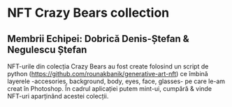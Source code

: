 # NFT Crazy Bears collection 
## Membrii Echipei: Dobrică Denis-Ștefan & Negulescu Ștefan
NFT-urile din colecția Crazy Bears au fost create folosind un script de python (https://github.com/rounakbanik/generative-art-nft) ce îmbină layerele -accesories, background, body, eyes, face, glasses- pe care le-am creat în Photoshop.
În cadrul aplicației putem mint-ui, cumpără & vinde NFT-uri aparținând acestei colecții.


